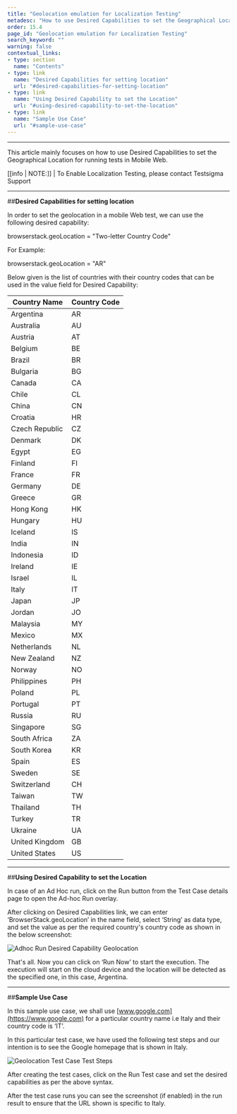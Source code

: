 ```yaml
---
title: "Geolocation emulation for Localization Testing"
metadesc: "How to use Desired Capabilities to set the Geographical Location for running tests in Mobile Web."
order: 15.4
page_id: "Geolocation emulation for Localization Testing"
search_keyword: ""
warning: false
contextual_links:
- type: section
  name: "Contents"
- type: link
  name: "Desired Capabilities for setting location"
  url: "#desired-capabilities-for-setting-location"
- type: link
  name: "Using Desired Capability to set the Location"
  url: "#using-desired-capability-to-set-the-location"
- type: link
  name: "Sample Use Case"
  url: "#sample-use-case"
---
```

---
This article mainly focuses on how to use Desired Capabilities to set the Geographical Location for running tests in Mobile Web.

[[info | NOTE:]]
| To Enable Localization Testing, please contact Testsigma Support

---
##**Desired Capabilities for setting location**

In order to set the geolocation in a mobile Web test, we can use the following desired capability:

browserstack.geoLocation = "Two-letter Country Code"

For Example:

browserstack.geoLocation = "AR"

Below given is the list of countries with their country codes that can be used in the value field for Desired Capability:

|Country Name|Country Code|
|---|---|
|Argentina|AR|
|Australia|AU|
|Austria|AT|
|Belgium|BE|
|Brazil|BR|
|Bulgaria|BG|
|Canada|CA|
|Chile|CL|
|China|CN|
|Croatia|HR|
|Czech Republic|CZ|
|Denmark|DK|
|Egypt|EG|
|Finland|FI|
|France|FR|
|Germany|DE|
|Greece|GR|
|Hong Kong|HK|
|Hungary|HU|
|Iceland|IS|
|India|IN|
|Indonesia|ID|
|Ireland|IE|
|Israel|IL|
|Italy|IT|
|Japan|JP|
|Jordan|JO|
|Malaysia|MY|
|Mexico|MX|
|Netherlands|NL|
|New Zealand|NZ|
|Norway|NO|
|Philippines|PH|
|Poland|PL|
|Portugal|PT|
|Russia|RU|
|Singapore|SG|
|South Africa|ZA|
|South Korea|KR|
|Spain|ES|
|Sweden|SE|
|Switzerland|CH|
|Taiwan|TW|
|Thailand|TH|
|Turkey|TR|
|Ukraine|UA|
|United Kingdom|GB|
|United States|US|

---
##**Using Desired Capability to set the Location**

In case of an Ad Hoc run, click on the Run button from the Test Case details page to open the Ad-hoc Run overlay.

After clicking on Desired Capabilities link, we can enter ‘BrowserStack.geoLocation’ in the name field, select ‘String’ as data type, and set the value as per the required country's country code as shown in the below screenshot:

![Adhoc Run Desired Capability Geolocation](https://docs.testsigma.com/images/geo-location-for-localization/adhoc-run-desired-caps-geolocation.png)

That's all. Now you can click on ‘Run Now’ to start the execution. The execution will start on the cloud device and the location will be detected as the specified one, in this case, Argentina.

---
##**Sample Use Case**

In this sample use case, we shall use [www.google.com](https://www.google.com) for a particular country name i.e Italy and their country code is ‘IT’.

In this particular test case, we have used the following test steps and our intention is to see the Google homepage that is shown in Italy.

![Geolocation Test Case Test Steps](https://docs.testsigma.com/images/geo-location-for-localization/desired-caps-geolocation-test-case.png)

After creating the test cases, click on the Run Test case and set the desired capabilities as per the above syntax.

After the test case runs you can see the screenshot (if enabled) in the run result to ensure that the URL shown is specific to Italy.








